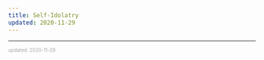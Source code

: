 ```yaml
---
title: Self-Idolatry
updated: 2020-11-29
---
```


---

<sup><sub><font color="#a6a6a6">updated: 2020-11-29</font></sub></sup>
